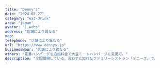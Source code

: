 ```yaml
---
title: "Denny's"
date: "2024-02-27"
category: "eat-drink"
area: "japan"
avator: "1.webp"
address: "店舗により異なる"
map:
telephone: "店舗により異なる"
url: "https://www.dennys.jp"
businessHour: "店舗により異なる"
others: "定番ハンバーグを追加料金で大豆ミートハンバーグに変更可。"
description: "全国展開している、言わずと知れたファミリーレストラン「デニーズ」で、ヴィーガン・ハンバーグを楽しみましょう♪"
---
```

